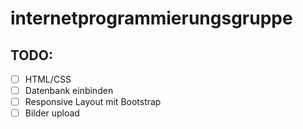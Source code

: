 # internetprogrammierungsgruppe
## TODO: 

- [ ]  HTML/CSS
- [ ]  Datenbank einbinden
- [ ]  Responsive Layout mit Bootstrap
- [ ]  Bilder upload 
